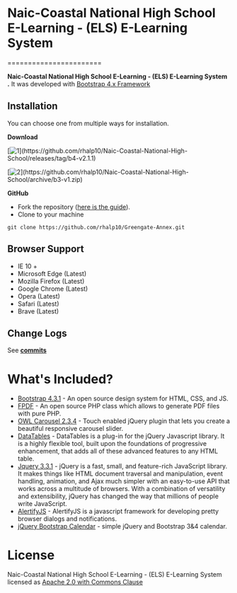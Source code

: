 # Naic-Coastal National High School E-Learning - (ELS) E-Learning  System 
=======================


**Naic-Coastal National High School E-Learning - (ELS) E-Learning  System .** It was developed with [Bootstrap 4.x Framework](http://getbootstrap.com)



Installation
----------------
You can choose one from multiple ways for installation.

**Download**

[![1](https://img.shields.io/badge/PHP7%20(Bootstrap4.zip)-Naic__Costal__National__High__School__b4--v2.1.1-green?logo=php)](https://github.com/rhalp10/Naic-Coastal-National-High-School/releases/tag/b4-v2.1.1)

[![2](https://img.shields.io/badge/PHP5%20(Bootstrap3.zip)-Naic__Costal__National__High__School__b3--v1.0-yellowgreen?logo=php)](https://github.com/rhalp10/Naic-Coastal-National-High-School/archive/b3-v1.zip)

**GitHub**
- Fork the repository ([here is the guide](https://help.github.com/articles/fork-a-repo/)).
- Clone to your machine
```
git clone https://github.com/rhalp10/Greengate-Annex.git
```


Browser Support
----------
- IE 10 +
- Microsoft Edge (Latest)
- Mozilla Firefox (Latest)
- Google Chrome (Latest)
- Opera (Latest)
- Safari (Latest)
- Brave (Latest)

Change Logs
----------
See  **[commits](https://github.com/rhalp10/Naic-Coastal-National-High-School/commits/master)**

# What's Included?

- [Bootstrap 4.3.1](https://getbootstrap.com) - An open source design system for HTML, CSS, and JS.
- [FPDF](http://www.fpdf.org/) - An open source PHP class which allows to generate PDF files with pure PHP.
- [OWL Carousel 2.3.4](https://owlcarousel2.github.io/OwlCarousel2/) - Touch enabled jQuery plugin that lets you create a beautiful responsive carousel slider.
- [DataTables](https://datatables.net) - DataTables is a plug-in for the jQuery Javascript library. It is a highly flexible tool, built upon the foundations of progressive enhancement, that adds all of these advanced features to any HTML table.
- [Jquery 3.3.1](https://jquery.com) - jQuery is a fast, small, and feature-rich JavaScript library. It makes things like HTML document traversal and manipulation, event handling, animation, and Ajax much simpler with an easy-to-use API that works across a multitude of browsers. With a combination of versatility and extensibility, jQuery has changed the way that millions of people write JavaScript.
- [AlertifyJS](https://alertifyjs.com/) - AlertifyJS is a javascript framework for developing pretty browser dialogs and notifications.
- [jQuery Bootstrap Calendar](https://github.com/zatorck/jquery-bootstrap-year-calendar)  - simple jQuery and Bootstrap 3&4 calendar.


# License

Naic-Coastal National High School E-Learning - (ELS) E-Learning  System licensed as [Apache 2.0 with Commons Clause](https://github.com/rhalp10/Naic-Coastal-National-High-School/blob/master/LICENSE.md)
